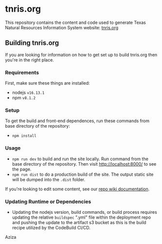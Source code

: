 # tnris.org

This repository contains the content and code used to generate Texas Natural
Resources Information System website: [tnris.org](http://tnris.org)

## Building tnris.org

If you are looking for information on how to get set up to build tnris.org then
you're in the right place.

### Requirements

First, make sure these things are installed:

 - nodejs `v16.13.1`
 - npm `v8.1.2`

### Setup

To get the build and front-end dependences, run these commands from base
directory of the repository:

 - `npm install`

### Usage

* `npm run dev` to build and run the site locally. Run command from the base directory of the repository. Then visit [http://localhost:8000/](http://localhost:8000/) to see the page.
* `npm run dist` to do a production build of the site. The output static site will be dumped into the `.dist` folder.

If you're looking to edit some content, see our [repo wiki documentation](https://github.com/TNRIS/tnris.org/wiki).

### Updating Runtime or Dependencies

* Updating the nodejs version, build commands, or build process requires updating the relative `buildspec` ".yml" file within the deployment repo and pushing the update to the artifact s3 bucket as this is the build recipe utilized by the CodeBuild CI/CD.

Aziza
